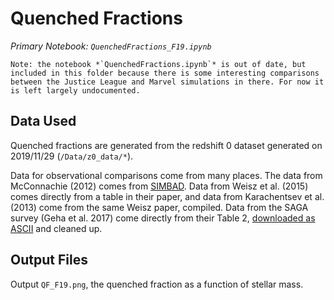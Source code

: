 # Quenched Fractions

*Primary Notebook: `QuenchedFractions_F19.ipynb`*

    Note: the notebook *`QuenchedFractions.ipynb`* is out of date, but included in this folder because there is some interesting comparisons between the Justice League and Marvel simulations in there. For now it is left largely undocumented. 

## Data Used

Quenched fractions are generated from the redshift 0 dataset generated on 2019/11/29 (`/Data/z0_data/*`). 

Data for observational comparisons come from many places. The data from McConnachie (2012) comes from [SIMBAD](http://simbad.u-strasbg.fr/simbad/sim-ref?querymethod=bib&simbo=on&submit=submit+bibcode&bibcode=2012AJ....144....4M). Data from Weisz et al. (2015) comes directly from a table in their paper, and data from Karachentsev et al. (2013) come from the same Weisz paper, compiled. Data from the SAGA survey (Geha et al. 2017) come directly from their Table 2, [downloaded as ASCII](https://iopscience.iop.org/0004-637X/847/1/4/suppdata/apjaa8626t2_ascii.txt) and cleaned up. 


## Output Files

Output `QF_F19.png`, the quenched fraction as a function of stellar mass. 


